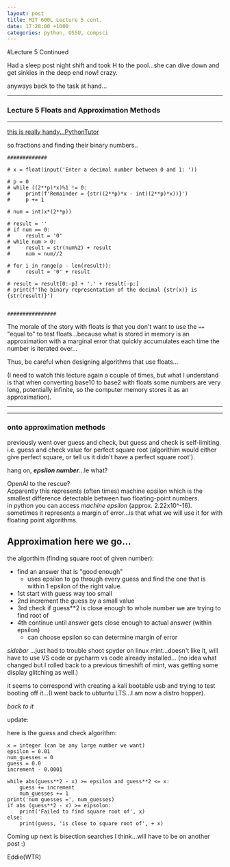 ```yaml
---
layout: post
title: MIT 600L Lecture 5 cont. 
date: 17:20:00 +1000
categories: python, OSSU, compsci
---
```


#Lecture 5 Continued

Had a sleep post night shift and took H to the pool...she can dive down and get sinkies in the deep end now! crazy. 


anyways back to the task at hand...

___


### **Lecture 5** Floats and Approximation Methods 

___


[this is really handy...PythonTutor](http://pythontutor.com/)

so fractions and finding their binary numbers..

```
#############

# x = float(input('Enter a decimal number between 0 and 1: '))

# p = 0
# while ((2**p)*x)%1 != 0:
#     print(f'Remainder = {str((2**p)*x - int((2**p)*x))}')
#     p += 1

# num = int(x*(2**p))

# result = ''
# if num == 0:
#     result = '0'
# while num > 0:
#     result = str(num%2) + result
#     num = num//2

# for i in range(p - len(result)):
#     result = '0' + result

# result = result[0:-p] + '.' + result[-p:]
# print(f'The binary representation of the decimal {str(x)} is {str(result)}')


################
```

The morale of the story with floats is that you don't want to use the ```==``` "equal to" to test floats...because what is stored in memory is an approximation with a marginal error that quickly accumulates each time the number is iterated over...  
  
Thus, be careful when designing algorithms that use floats...  
  
(I need to watch this lecture again a couple of times, but what I understand is that when converting base10 to base2 with floats some numbers are very long, potentially infinite, so the computer memory stores it as an approximation).  
___
___

### onto approximation methods

previously went over guess and check, but guess and check is self-limiting. i.e. guess and check value for perfect square root (algorithim would either give perfect square, or tell us it didn't have a perfect square root').

  
hang on, ***epsilon number***...le what?  


OpenAI to the rescue?  
Apparently this represents (often times) machine epsilon which is the smallest difference detectable between two floating-point numbers.  
in python you can access *machine epsilon* (approx. 2.22x10^-16).  
sometimes it represents a margin of error...is that what we will use it for with floating point algorithms.  




## Approximation here we go...

the algorthim (finding square root of given number):  
- find an answer that is "good enough"
    + uses epsilon to go through every guess and find the one that is within 1 epsilon of the right value. 
- 1st start with guess way too small
- 2nd increment the guess by a small value
- 3rd check if guess**2 is close enough to whole number we are trying to find root of
- 4th continue until answer gets close enough to actual answer (within epsilon)
    + can choose epsilon so can determine margin of error

*sidebar*
...just had to trouble shoot spyder on linux mint...doesn't like it, will have to use VS code or pycharm
vs code already installed...
(no idea what changed but I rolled back to a previous timeshift of mint, was getting some display glitching as well.)

it seems to correspond with creating a kali bootable usb and trying to test booting off it...(I went back to ubtuntu LTS...I am now a distro hopper).

*back to it* 

update: 

here is the guess and check algorithm: 

```
x = integer (can be any large number we want)
epsilon = 0.01
num_guesses = 0
guess = 0.0
increment - 0.0001

while abs(guess**2 - x) >= epsilon and guess**2 <= x: 
    guess += increment
    num_guesses += 1
print('num guesses =', num_guesses)
if abs (guess**2 - x) >= eipsolon: 
    print('Failed to find square root of', x) 
else: 
    print(guess, 'is close to square root of', + x)
```



Coming up next is bisection searches I think...will have to be on another post :) 

Eddie(WTR)











